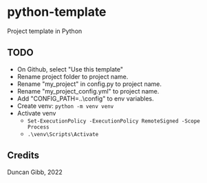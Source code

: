 # python-template

Project template in Python


## TODO

* On Github, select "Use this template"
* Rename project folder to project name.
* Rename "my_project" in config.py to project name.
* Rename "my_project_config.yml" to project name.
* Add "CONFIG_PATH=..\config" to env variables.
* Create venv: `python -m venv venv`
* Activate venv
  * `Set-ExecutionPolicy -ExecutionPolicy RemoteSigned -Scope Process`
  * `.\venv\Scripts\Activate`

## Credits

Duncan Gibb, 2022
